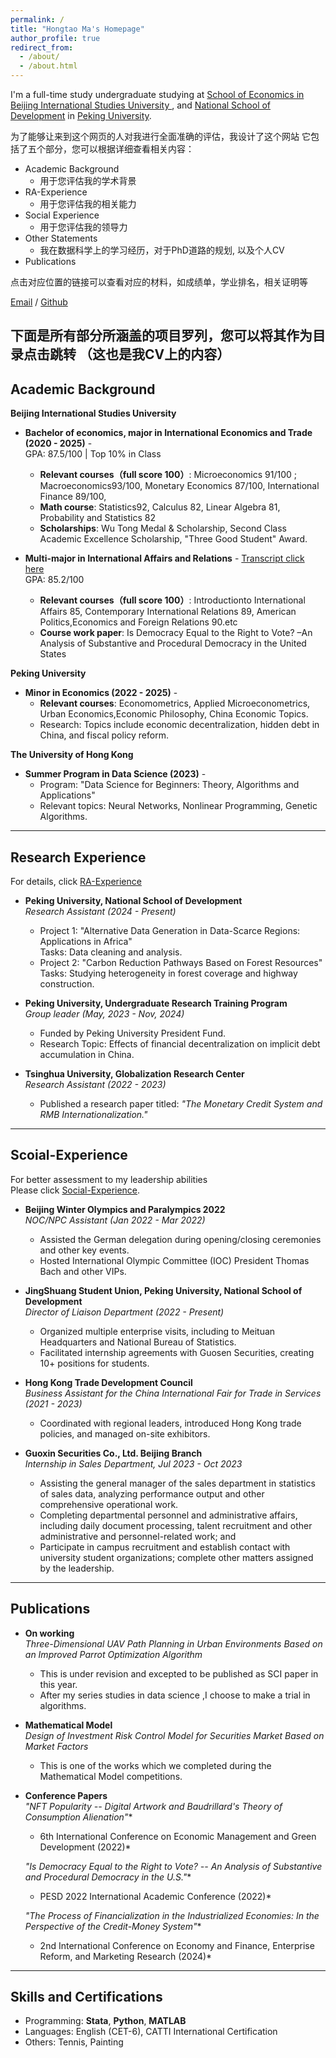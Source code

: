 ```yaml
---
permalink: /
title: "Hongtao Ma's Homepage"
author_profile: true
redirect_from: 
  - /about/
  - /about.html
---
```


I'm a full-time study undergraduate studying at [School of Economics in Beijing International Studies University ](https://en.bisu.edu.cn/), and [National School of Development](https://en.nsd.pku.edu.cn/) in [Peking University](https://www.pku.edu.cn/). 

为了能够让来到这个网页的人对我进行全面准确的评估，我设计了这个网站
它包括了五个部分，您可以根据详细查看相关内容：
 - Academic Background
   - 用于您评估我的学术背景
 - RA-Experience
   - 用于您评估我的相关能力
 - Social Experience
   - 用于您评估我的领导力
 - Other Statements
   - 我在数据科学上的学习经历，对于PhD道路的规划, 以及个人CV
 - Publications

点击对应位置的链接可以查看对应的材料，如成绩单，学业排名，相关证明等

[Email](mailto:2200935143@stu.pku.edu.cn) / [Github](https://github.com/hongtao021022) 

下面是所有部分所涵盖的项目罗列，您可以将其作为目录点击跳转
（这也是我CV上的内容）
---

## Academic Background

**Beijing International Studies University**  
  - __Bachelor of economics, major in International Economics and Trade (2020 - 2025)__ -   
  GPA: 87.5/100 | Top 10% in Class  
     - __Relevant courses（full score 100）__: Microeconomics 91/100 ; Macroeconomics93/100, Monetary Economics 87/100, International Finance 89/100,   
     - __Math course__: Statistics92, Calculus 82, Linear Algebra 81, Probability and Statistics 82 
     - __Scholarships__: Wu Tong Medal & Scholarship, Second Class Academic Excellence Scholarship, "Three Good Student" Award.

  - __Multi-major in International Affairs and Relations__ -
  [Transcript click here](../files/04-BISU-Multi-major-transcript.pdf)
  <br/>GPA: 85.2/100 
      - __Relevant courses（full score 100）__: Introductionto International Affairs 85, Contemporary International Relations 89, American Politics,Economics and Foreign Relations 90.etc
      - __Course work paper__: Is Democracy Equal to the Right to Vote? –An Analysis of Substantive and Procedural Democracy in the United States

**Peking University**  
  - __Minor in Economics (2022 - 2025)__ -   
     - __Relevant courses__: Economometrics, Applied Microeconometrics, Urban Economics,Economic Philosophy, China Economic Topics.  
     - Research: Topics include economic decentralization, hidden debt in China, and fiscal policy reform.  

**The University of Hong Kong**  
  - __Summer Program in Data Science (2023)__ -   
     - Program: "Data Science for Beginners: Theory, Algorithms and Applications"  
     - Relevant topics: Neural Networks, Nonlinear Programming, Genetic Algorithms.

---

## Research Experience
For details, click [RA-Experience](https://hongtao021022.github.io/talks/)

- **Peking University, National School of Development**  
  *Research Assistant (2024 - Present)*  
  - Project 1: "Alternative Data Generation in Data-Scarce Regions: Applications in Africa"  
    Tasks: Data cleaning and analysis.  
  - Project 2: "Carbon Reduction Pathways Based on Forest Resources"  
    Tasks: Studying heterogeneity in forest coverage and highway construction.

- **Peking University, Undergraduate Research Training Program**  
  *Group leader (May, 2023 - Nov, 2024)*  
  - Funded by Peking University President Fund.  
  - Research Topic: Effects of financial decentralization on implicit debt accumulation in China.  

- **Tsinghua University, Globalization Research Center**  
  *Research Assistant (2022 - 2023)*  
  - Published a research paper titled: *"The Monetary Credit System and RMB Internationalization."*  

---

## Scoial-Experience
For better assessment to my leadership abilities<br/>
Please click [Social-Experience](https://hongtao021022.github.io/portfolio/).

- **Beijing Winter Olympics and Paralympics 2022**  
  *NOC/NPC Assistant (Jan 2022 - Mar 2022)*  
  - Assisted the German delegation during opening/closing ceremonies and other key events.  
  - Hosted International Olympic Committee (IOC) President Thomas Bach and other VIPs.

- **JingShuang Student Union, Peking University, National School of Development**  
  *Director of Liaison Department (2022 - Present)*  
  - Organized multiple enterprise visits, including to Meituan Headquarters and National Bureau of Statistics.  
  - Facilitated internship agreements with Guosen Securities, creating 10+ positions for students.

- **Hong Kong Trade Development Council**  
  *Business Assistant for the China International Fair for Trade in Services (2021 - 2023)*  
  - Coordinated with regional leaders, introduced Hong Kong trade policies, and managed on-site exhibitors.

- **Guoxin Securities Co., Ltd. Beijing Branch**<br/>
  *Internship in Sales Department, Jul 2023 - Oct 2023*
   - Assisting the general manager of the sales department in statistics of sales data, analyzing performance output and other comprehensive operational work.
   - Completing departmental personnel and administrative affairs, including daily document processing, talent recruitment and other administrative and personnel-related work; and
   - Participate in campus recruitment and establish contact with university student organizations; complete other matters assigned by the leadership.

---

## Publications

- **On working**  
  *Three-Dimensional UAV Path Planning in Urban Environments Based on an Improved Parrot Optimization Algorithm*  
    - This is under revision and excepted to be published as SCI paper in this year.  
    - After my series studies in data science ,I choose to make a trial in algorithms.

- **Mathematical Model**  
  *Design of Investment Risk Control Model for Securities Market Based on Market Factors*  
    - This is one of the works which we completed during the Mathematical Model competitions.  

- **Conference Papers**  
  *"NFT Popularity -- Digital Artwork and Baudrillard's Theory of Consumption Alienation"**  
     - 6th International Conference on Economic Management and Green Development (2022)*  

  *"Is Democracy Equal to the Right to Vote? -- An Analysis of Substantive and Procedural Democracy in the U.S."**  
   - PESD 2022 International Academic Conference (2022)*  

  *"The Process of Financialization in the Industrialized Economies: In the Perspective of the Credit-Money System"**  
     - 2nd International Conference on Economy and Finance, Enterprise Reform, and Marketing Research (2024)*  

---

## Skills and Certifications

- Programming: **Stata**, **Python**, **MATLAB**  
- Languages: English (CET-6), CATTI International Certification  
- Others: Tennis, Painting  


